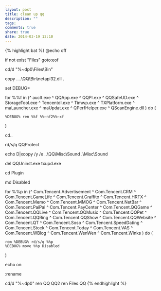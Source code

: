 ```yaml
---
layout: post
title: clean up qq
description: ""
tags:
comments: true
share: true
date: 2014-03-19 12:10
---
```


{% highlight bat %}
@echo off

if not exist "Files\" goto:eof

cd/d "%~dp0\Files\Bin"

copy ..\..\QQ\Bin\netapi32.dll .

set DEBUG=

for %%f in (^
    auclt.exe ^
    QQApp.exe ^
    QQPI.exe ^
    QQSafeUD.exe ^
    StorageTool.exe ^
    Tencentdl.exe ^
    Timwp.exe ^
    TXPlatform.exe ^
    maLauncher.exe ^
    maUpdat.exe ^
    QPerfHelper.exe ^
    QScanEngine.dll
) do (

    %DEBUG% ren %%f %%~nf2%%~xf
)

cd..

rd/s/q QQProtect

echo D|xcopy /y /e ..\QQ\Misc\Sound .\Misc\Sound

del QQUninst.exe txupd.exe

cd Plugin

md Disabled

for %%p in (^
    Com.Tencent.Advertisement ^
    Com.Tencent.CRM ^
    Com.Tencent.GameLife ^
    Com.Tencent.Graffito ^
    Com.Tencent.HRTX ^
    Com.Tencent.Memo ^
    Com.Tencent.MMOG ^
    Com.Tencent.NetBar ^
    Com.Tencent.PaiPai ^
    Com.Tencent.PayCenter ^
    Com.Tencent.QQGame ^
    Com.Tencent.QQLive ^
    Com.Tencent.QQMusic ^
    Com.Tencent.QQPet ^
    Com.Tencent.QQRing ^
    Com.Tencent.QQShow ^
    Com.Tencent.QQWebsite ^
    Com.Tencent.QT ^
    Com.Tencent.Soso ^
    Com.Tencent.SpeedDating ^
    Com.Tencent.Stock ^
    Com.Tencent.Today ^
    Com.Tencent.VAS ^
    Com.Tencent.WBlog ^
    Com.Tencent.WenWen ^
    Com.Tencent.Winks
) do (

    rem %DEBUG% rd/s/q %%p
    %DEBUG% move %%p Disabled
)

echo on

:rename

cd/d "%~dp0"
ren QQ QQ2
ren Files QQ
{% endhighlight %}
